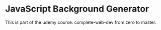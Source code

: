 # JavaScript Background Generator

This is part of the udemy course: complete-web-dev from zero to master.